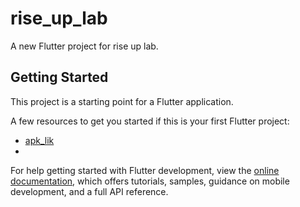 # rise_up_lab

A new Flutter project for rise up lab.

## Getting Started

This project is a starting point for a Flutter application.

A few resources to get you started if this is your first Flutter project:

- [apk_lik](https://drive.google.com/file/d/12WTPSB3hRk8FZfEC3hdnITw_QPHgNnRL/view?usp=sharing)
- 

For help getting started with Flutter development, view the
[online documentation](https://docs.flutter.dev/), which offers tutorials,
samples, guidance on mobile development, and a full API reference.
